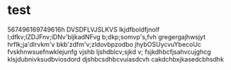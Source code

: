 # test
567496169749616h
DVSDFLVJSLKVS
lkjdfboldfjnolf
l;dfkv;lZDJFnv;iDNv'bljkadNFvg
b;dkp;somvp's,fvh
gregergajhwsjyt
hrflk;ja'dlrvkm'v
bkb'zdfm'v;zldovbpzodbo
jhybOSUycvuYbecoUc
fvskhnwsuefnwklejunfg
vjshb ljshdblcv;sjkd v;
fsjkdhbcfjsahvcujghcg
klsjdubnivksudbviosdord
djshbcsdhbcvuiasdcvh
cakdchbxjkasedcbhsdhk

